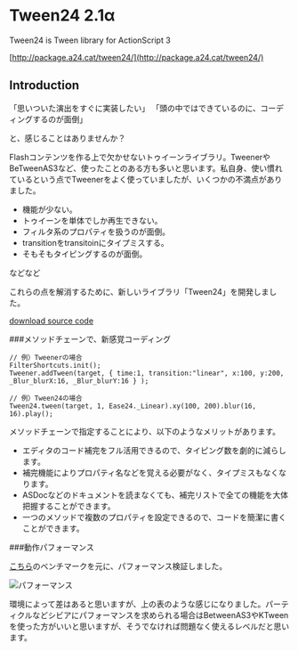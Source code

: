 Tween24 2.1α
=======

Tween24 is Tween library for ActionScript 3

[http://package.a24.cat/tween24/](http://package.a24.cat/tween24/)

Introduction
--------------------------

「思いついた演出をすぐに実装したい」
「頭の中ではできているのに、コーディングするのが面倒」

と、感じることはありませんか？

Flashコンテンツを作る上で欠かせないトゥイーンライブラリ。TweenerやBeTweenAS3など、使ったことのある方も多いと思います。私自身、使い慣れているという点でTweenerをよく使っていましたが、いくつかの不満点がありました。

* 機能が少ない。
* トゥイーンを単体でしか再生できない。
* フィルタ系のプロパティを扱うのが面倒。
* transitionをtransitoinにタイプミスする。
* そもそもタイピングするのが面倒。

などなど

これらの点を解消するために、新しいライブラリ「Tween24」を開発しました。

[download source code](https://github.com/a24/Tween24/archive/master.zip)

###メソッドチェーンで、新感覚コーディング

```as3
// 例）Tweenerの場合
FilterShortcuts.init();
Tweener.addTween(target, { time:1, transition:"linear", x:100, y:200, _Blur_blurX:16, _Blur_blurY:16 } );

// 例）Tween24の場合
Tween24.tween(target, 1, Ease24._Linear).xy(100, 200).blur(16, 16).play();
```

メソッドチェーンで指定することにより、以下のようなメリットがあります。

* エディタのコード補完をフル活用できるので、タイピング数を劇的に減らします。
* 補完機能によりプロパティ名などを覚える必要がなく、タイプミスもなくなります。
* ASDocなどのドキュメントを読まなくても、補完リストで全ての機能を大体把握することができます。
* 一つのメソッドで複数のプロパティを設定できるので、コードを簡潔に書くことができます。

###動作パフォーマンス

[こちら](http://wonderfl.net/c/u6MS)のベンチマークを元に、パフォーマンス検証しました。

![パフォーマンス](http://package.a24.cat/assets/20111124/bench.jpg)

環境によって差はあると思いますが、上の表のような感じになりました。パーティクルなどシビアにパフォーマンスを求められる場合はBetweenAS3やKTweenを使った方がいいと思いますが、そうでなければ問題なく使えるレベルだと思います。